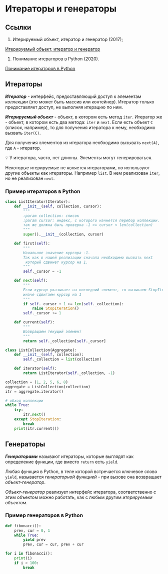 # Итераторы и генераторы

## Ссылки

1. Итерируемый объект, итератор и генератор (2017);

[Итерируемый объект, итератор и генератор](https://habr.com/ru/post/337314/)

1. Понимание итераторов в Python (2020).

[Понимание итераторов в Python](https://habr.com/ru/post/488112/)

## Итераторы

***Итератор*** - интерфейс, предоставляющий доступ к элементам *коллекции* (это может быть массив или контейнер). Итератор только предоставляет доступ, не выполняя итерацию по ним.

***Итерируемый объект*** - объект, в котором есть метод `iter`. Итератор же - объект, в котором есть два метода: `iter` и `next`. Если есть объект `C` (список, например), то для получения итератора к нему, необходимо вызвать `iter(C)`.

Для получения элементов из итератора необходимо вызывать `next(A)`, где `A` - итератор.

<aside>
💡 У итератора, часто, нет длинны. Элементы могут генерироваться.

</aside>

Некоторые итерируемые не является итераторами, но используют другие объекты как итераторы. Например `list`. В нем реализован `iter`, но не реализован `next`.

### Пример итераторов в Python

```python
class ListIterator(Iterator):
    def __init__(self, collection, cursor):
        """
        :param collection: список
        :param cursor: индекс, с которого начнется перебор коллекции.
        так же должна быть проверка -1 >= cursor < len(collection)
        """
        super().__init__(collection, cursor)

    def first(self):
        """
        Начальное значение курсора -1.
        Так как в нашей реализации сначала необходимо вызвать next 
         который сдвинет курсор на 1.
        """
        self._cursor = -1

    def next(self):
        """
        Если курсор указывает на последний элемент, то вызываем StopIteration,
        иначе сдвигаем курсор на 1
        """
        if self._cursor + 1 >= len(self._collection):
            raise StopIteration()
        self._cursor += 1

    def current(self):
        """
        Возвращаем текущий элемент
        """
        return self._collection[self._cursor]
```

```python
class ListCollection(Aggregate):
    def __init__(self, collection):
        self._collection = list(collection)

    def iterator(self):
        return ListIterator(self._collection, -1)
```

```python
collection = (1, 2, 5, 6, 8)
aggregate = ListCollection(collection)
itr = aggregate.iterator()

# обход коллекции
while True:
    try:
        itr.next()
    except StopIteration:
        break
    print(itr.current())
```

## Генераторы

***Генераторами*** называют итераторы, которые выглядят как определение функции, где вместо `return` есть `yield`. 

Любая функция в Python, в теле которой встречается ключевое слово `yield`, называется *генераторной функцией -* при вызове она возвращает *объект-генератор*.

*Объект-генератор* реализует интерфейс итератора, соответственно с этим объектом можно работать, как с любым другим *итерируемым объектом*.

### Пример генераторов в Python

```python
def fibonacci():
    prev, cur = 0, 1
    while True:
        yield prev
        prev, cur = cur, prev + cur

for i in fibonacci():
    print(i)
    if i > 100:
        break
```